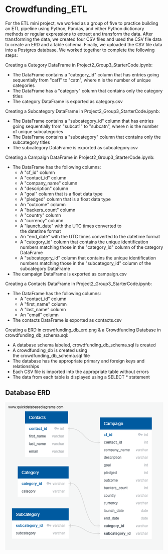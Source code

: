 # Crowdfunding_ETL

For the ETL mini project, we worked as a group of five to practice building an ETL pipeline using Python, Pandas, and either Python dictionary methods or regular expressions to extract and transform the data. After transforming the data, we created four CSV files and used the CSV file data to create an ERD and a table schema. Finally, we uploaded the CSV file data into a Postgres database. We worked together to complete the following steps:

Creating a Category DataFrame in Project2_Group3_StarterCode.ipynb:
* The DataFrame contains a "category_id" column that has entries going sequentially from "cat1" to "catn", where n is the number of unique categories
* The DataFrame has a "category" column that contains only the category titles 
* The category DataFrame is exported as category.csv 

Creating a Subcategory DataFrame in Project2_Group3_StarterCode.ipynb:
* The DataFrame contains a "subcategory_id" column that has entries going sequentially from "subcat1" to "subcatn", where n is the number of unique subcategories 
* The DataFrame contains a "subcategory" column that contains only the subcategory titles 
* The subcategory DataFrame is exported as subcategory.csv 

Creating a Campaign DataFrame in Project2_Group3_StarterCode.ipynb:
* The DataFrame has the following columns:
    * A "cf_id" column
    * A "contact_id" column
    * A "company_name" column
    * A "description" column
    * A "goal" column that is a float data type
    * A "pledged" column that is a float data type
    * An "outcome" column
    * A "backers_count" column
    * A "country" column
    * A "currency" column
    * A "launch_date" with the UTC times converted to the datetime format
    * An "end_date" with the UTC times converted to the datetime format
    * A "category_id" column that contains the unique identification numbers matching those in the "category_id" column of the category DataFrame
    * A "subcategory_id" column that contains the unique identification numbers matching those in the "subcategory_id" column of the subcategory DataFrame
* The campaign DataFrame is exported as campaign.csv 

Creating a Contacts DataFrame in Project2_Group3_StarterCode.ipynb:
* The DataFrame has the following columns: 
    * A "contact_id" column
    * A "first_name" column
    * A "last_name" column
    * An "email" column
* The contacts DataFrame is exported as contacts.csv 

Creating a ERD in crowdfunding_db_erd.png
& a Crowdfunding Database in crowdfunding_db_schema.sql:
* A database schema labeled, crowdfunding_db_schema.sql is created 
* A crowdfunding_db is created using the crowdfunding_db_schema.sql file 
* The database has the appropriate primary and foreign keys and relationships 
* Each CSV file is imported into the appropriate table without errors 
* The data from each table is displayed using a SELECT * statement 

## Database ERD

![ERD for Database](Code&output/crowdfunding_db_erd.png)
